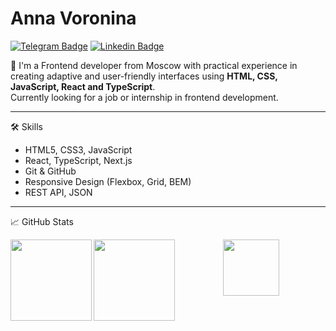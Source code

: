 # Anna Voronina
[![Telegram Badge](https://img.shields.io/badge/Telegram-2CA5E0?style=flat-square&logo=telegram&logoColor=white)](https://t.me/Voron_in_A)
[![Linkedin Badge](https://img.shields.io/badge/-LinkedIn-blue?style=flat-square&logo=Linkedin&logoColor=white&link=https://www.linkedin.com/in/voronina-anna/)](https://www.linkedin.com/in/voronina-anna/)


🧩 I'm a Frontend developer from Moscow with practical experience in creating adaptive and user-friendly interfaces using
**HTML, CSS, JavaScript, React and TypeScript**.  
Currently looking for a job or internship in frontend development.

---

🛠️ Skills

- HTML5, CSS3, JavaScript  
- React, TypeScript, Next.js  
- Git & GitHub  
- Responsive Design (Flexbox, Grid, BEM)  
- REST API, JSON

---

📈 GitHub Stats

<a href="https://github-readme-stats.vercel.app/api?username=Fronchik&show_icons=true&theme=radical">
  <img align="left" height="130" src="https://github-readme-stats.vercel.app/api?username=Fronchik&theme=nord&hide=contribs&show_icons=true" />
  <img align="left" height="130" src="https://github-readme-stats.vercel.app/api/top-langs/?username=Fronchik&layout=compact&theme=nord" />
</a>

</div>

<div id="header" align="center">
  <img src="https://media.giphy.com/media/Oj25fisQ3zhukVWY96/giphy.gif" width="90"/>
</div>

<div id="check" align="center">  
  <img src="https://komarev.com/ghpvc/?username=Fronchik&style=flat-square&color=blue" alt=""/>
</div>
